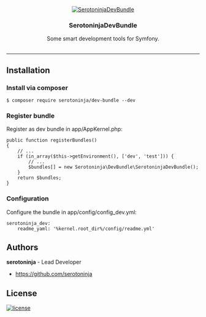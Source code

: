 <p align="center"><a href="https://github.com/serotoninja/dev-bundle" target="_blank"><img src="https://avatars1.githubusercontent.com/u/38302310?s=460&v=4" alt="SerotoninjaDevBundle"></a></p><h3 align="center">SerotoninjaDevBundle</h3><p align="center">Some smart development tools for Symfony.<br/><br/></p><hr>

## Installation

### Install via composer

```$ composer require serotoninja/dev-bundle --dev```
### Register bundle

Register as dev bundle in app/AppKernel.php:

```
public function registerBundles()
{
    // ...
    if (in_array($this->getEnvironment(), ['dev', 'test'])) {
        // ...
        $bundles[] = new Serotoninja\DevBundle\SerotoninjaDevBundle();
    }
    return $bundles;
}
```
### Configuration

Configure the bundle in app/config/config_dev.yml:

```
serotoninja_dev:
    readme_yaml: '%kernel.root_dir%/config/readme.yml'
```

## Authors

**serotoninja** - Lead Developer
- <https://github.com/serotoninja>

## License

[![license](https://img.shields.io/badge/license-MIT-red.svg?style=flat-square)](LICENSE)

